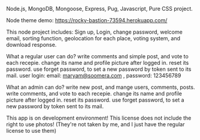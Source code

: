 Node.js, MongoDB, Mongoose, Express, Pug, Javascript, Pure CSS project.

Node theme demo: https://rocky-bastion-73594.herokuapp.com/ 

This node project includes:
Sign up,
Login,
change password,
welcome email,
sorting function,
geolocation for each place,
voting system, and download response.

What a regular user can do?
write comments and simple post, and vote to each recepie.
change its name and profile picture after logged in.
reset its password.
use forget password, to set a new password by token sent to its mail.
user login: email: maryam@soomera.com , password: 123456789

What an admin can do?
write new post, and mange users, comments, posts.
write comments, and vote to each recepie.
change its name and profile picture after logged in.
reset its password.
use forget password, to set a new password by token sent to its mail.

This app is on development environment!
This license does not include the right to use photos! (They're not taken by me, and I just have the regular license to use them)
